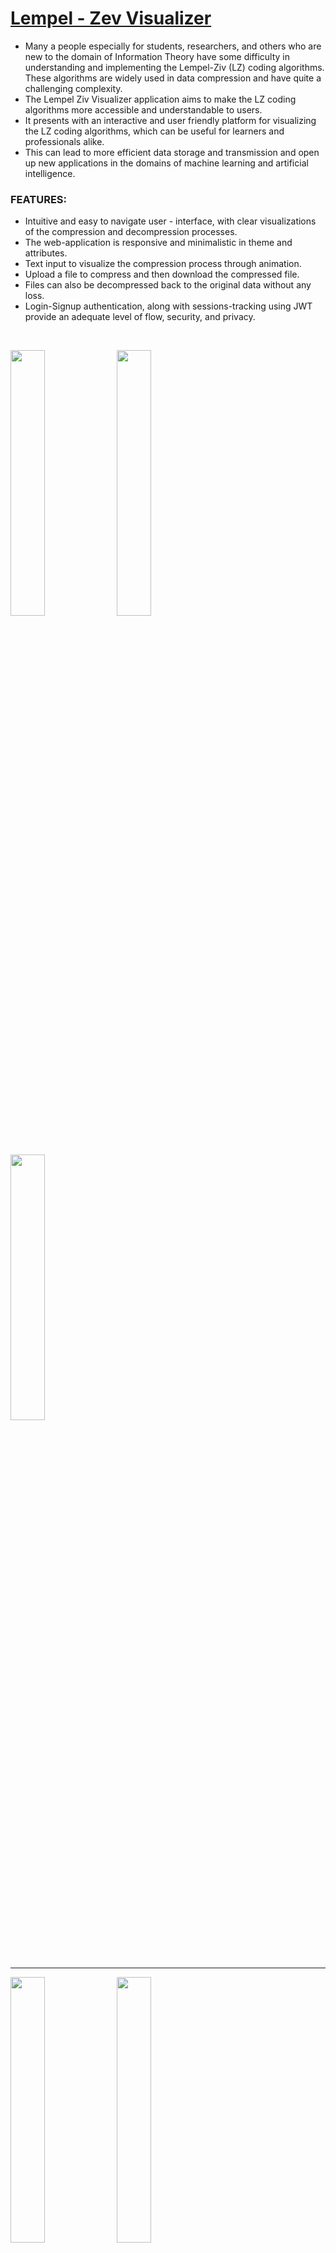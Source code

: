 # [Lempel - Zev Visualizer](https://lzv-601.web.app/)

- Many a people especially for students, researchers, and others who are new to the domain of Information Theory have some difficulty in understanding and implementing the Lempel-Ziv (LZ) coding algorithms. These algorithms are widely used in data compression and have quite a challenging complexity.
- The Lempel Ziv Visualizer application aims to make the LZ coding algorithms more accessible and understandable to users.
- It presents with an interactive and user friendly platform for visualizing the LZ coding algorithms, which can be useful for learners and professionals alike.
- This can lead to more efficient data storage and transmission and open up new applications in the domains of machine learning and artificial intelligence.

### FEATURES:
- Intuitive and easy to navigate user - interface, with clear visualizations of the compression and decompression processes.
- The web-application is responsive and minimalistic in theme and attributes.
- Text input to visualize the compression process through animation.
- Upload a file to compress and then download the compressed file.
- Files can also be decompressed back to the original data without any loss.
- Login-Signup authentication, along with sessions-tracking using JWT provide an adequate level of flow, security, and privacy.

<p>
  <br>
  <p>
    <img width="33%" src="https://github.com/pnzrdlr17/lzv-601/assets/81994166/a6520a1f-cb6c-4708-9cab-7a03dd50da1c">
    <img width="33%" src="https://github.com/pnzrdlr17/lzv-601/assets/81994166/59db5074-6c2a-40f6-9855-527a2a499c97">
    <img width="33%" src="https://github.com/pnzrdlr17/lzv-601/assets/81994166/756a07f5-48f6-43c3-87ec-f104f0f46372">
  </p>
  <hr>
  <p>
    <img width="33%"  src="https://github.com/pnzrdlr17/lzv-601/assets/81994166/802f0c3c-d401-4328-8186-792fe6301e99">
    <img width="33%" src="https://github.com/pnzrdlr17/lzv-601/assets/81994166/3441bc16-66bc-4bcb-9639-9f4fa9df5382">
    <img width="33%" src="https://github.com/pnzrdlr17/lzv-601/assets/81994166/751e9af3-2f3c-494c-9d55-cad38c942f68">
  </p>
  <hr>
  <p>
    <img width="33%" src="https://github.com/pnzrdlr17/lzv-601/assets/81994166/6e9265c6-7be9-4d04-9adf-ea04b4f238a1">
    <img width="33%"  src="https://github.com/pnzrdlr17/lzv-601/assets/81994166/8b37282f-1f63-4809-aceb-15425c454363">
    <img width="33%"src="https://github.com/pnzrdlr17/lzv-601/assets/81994166/793a6a96-ef79-4cba-b9d2-71b2b5b21d6c">
  </p>
  <br>
</p>


`Don't forget to leave a ⭐`


